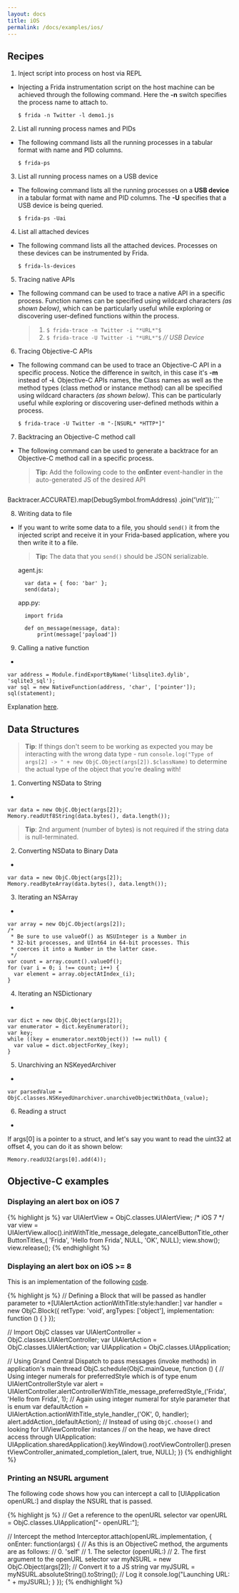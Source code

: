 ```yaml
---
layout: docs
title: iOS
permalink: /docs/examples/ios/
---
```


## Recipes

1. Inject script into process on host via REPL
-
    Injecting a Frida instrumentation script on the host machine can be achieved
    through the following command. Here the **-n** switch specifies the process
    name to attach to.

    `$ frida -n Twitter -l demo1.js`

2. List all running process names and PIDs
-
    The following command lists all the running processes in a tabular format
    with name and PID columns.

    `$ frida-ps`

3. List all running process names on a USB device
-
    The following command lists all the running processes on a **USB device** in
    a tabular format with name and PID columns. The **-U** specifies that a USB
    device is being queried.

    `$ frida-ps -Uai`

4. List all attached devices
-
    The following command lists all the attached devices. Processes on these
    devices can be instrumented by Frida.

    `$ frida-ls-devices`

5. Tracing native APIs
-
    The following command can be used to trace a native API in a specific
    process. Function names can be specified using wildcard characters
    *(as shown below)*, which can be particularly useful while exploring or
    discovering user-defined functions within the process.

    >1. `$ frida-trace -n Twitter -i "*URL*"$`
    >2. `$ frida-trace -U Twitter -i "*URL*"$` *// USB Device*

6. Tracing Objective-C APIs
-
    The following command can be used to trace an Objective-C API in a specific
    process. Notice the difference in switch, in this case it's **-m** instead
    of **-i**. Objective-C APIs names, the Class names as well as the method
    types (class method or instance method) can all be specified using wildcard
    characters *(as shown below)*. This can be particularly useful while
    exploring or discovering user-defined methods within a process.

    `$ frida-trace -U Twitter -m "-[NSURL* *HTTP*]"`

7. Backtracing an Objective-C method call
-
    The following command can be used to generate a backtrace for an Objective-C
    method call in a specific process.

    >**Tip:** Add the following code to the **onEnter** event-handler in the
    auto-generated JS of the desired API

    ```log('\tBacktrace:\n\t' + Thread.backtrace(this.context,
Backtracer.ACCURATE).map(DebugSymbol.fromAddress)
.join('\n\t'));```

8. Writing data to file
-
    If you want to write some data to a file, you should ```send()``` it from the
    injected script and receive it in your Frida-based application, where you then
    write it to a file.

    > **Tip:** The data that you ```send()``` should be JSON serializable.

    agent.js:

        var data = { foo: 'bar' };
        send(data);

    app.py:

        import frida

        def on_message(message, data):
            print(message['payload'])

9. Calling a native function
-
```
var address = Module.findExportByName('libsqlite3.dylib', 'sqlite3_sql');
var sql = new NativeFunction(address, 'char', ['pointer']);
sql(statement);
```

Explanation [here](https://gist.github.com/dpnishant/c7c6b47ebfd8cd671ecf).

## Data Structures

>**Tip**: If things don't seem to be working as expected you may be interacting with the wrong data type - run `console.log("Type of args[2] -> " + new ObjC.Object(args[2]).$className)` to determine the actual type of the object that you're dealing with!

1. Converting NSData to String
-
```
var data = new ObjC.Object(args[2]);
Memory.readUtf8String(data.bytes(), data.length());
```
>**Tip**: 2nd argument (number of bytes) is not required if the string data is null-terminated.

2. Converting NSData to Binary Data
-
```
var data = new ObjC.Object(args[2]);
Memory.readByteArray(data.bytes(), data.length());
```

3. Iterating an NSArray
-
```
var array = new ObjC.Object(args[2]);
/*
 * Be sure to use valueOf() as NSUInteger is a Number in
 * 32-bit processes, and UInt64 in 64-bit processes. This
 * coerces it into a Number in the latter case.
 */
var count = array.count().valueOf();
for (var i = 0; i !== count; i++) {
  var element = array.objectAtIndex_(i);
}
```

4. Iterating an NSDictionary
-
```
var dict = new ObjC.Object(args[2]);
var enumerator = dict.keyEnumerator();
var key;
while ((key = enumerator.nextObject()) !== null) {
  var value = dict.objectForKey_(key);
}
```

5. Unarchiving an NSKeyedArchiver
-
```
var parsedValue = ObjC.classes.NSKeyedUnarchiver.unarchiveObjectWithData_(value);
```

6. Reading a struct
-
If args[0] is a pointer to a struct, and let's say you want to read the uint32
at offset 4, you can do it as shown below:
```
Memory.readU32(args[0].add(4));
```

## Objective-C examples

### Displaying an alert box on iOS 7

{% highlight js %}
var UIAlertView = ObjC.classes.UIAlertView; /* iOS 7 */
var view = UIAlertView.alloc().initWithTitle_message_delegate_cancelButtonTitle_otherButtonTitles_(
    'Frida',
    'Hello from Frida',
    NULL,
    'OK',
    NULL);
view.show();
view.release();
{% endhighlight %}

### Displaying an alert box on iOS >= 8

This is an implementation of the following
[code](https://developer.apple.com/library/ios/documentation/UIKit/Reference/UIAlertController_class/).

{% highlight js %}
// Defining a Block that will be passed as handler parameter to +[UIAlertAction actionWithTitle:style:handler:]
var handler = new ObjC.Block({
  retType: 'void',
  argTypes: ['object'],
  implementation: function () {
  }
});

// Import ObjC classes
var UIAlertController = ObjC.classes.UIAlertController;
var UIAlertAction = ObjC.classes.UIAlertAction;
var UIApplication = ObjC.classes.UIApplication;

// Using Grand Central Dispatch to pass messages (invoke methods) in application's main thread
ObjC.schedule(ObjC.mainQueue, function () {
  // Using integer numerals for preferredStyle which is of type enum UIAlertControllerStyle
  var alert = UIAlertController.alertControllerWithTitle_message_preferredStyle_('Frida', 'Hello from Frida', 1);
  // Again using integer numeral for style parameter that is enum
  var defaultAction = UIAlertAction.actionWithTitle_style_handler_('OK', 0, handler);
  alert.addAction_(defaultAction);
  // Instead of using `ObjC.choose()` and looking for UIViewController instances
  // on the heap, we have direct access through UIApplication:
  UIApplication.sharedApplication().keyWindow().rootViewController().presentViewController_animated_completion_(alert, true, NULL);
})
{% endhighlight %}


### Printing an NSURL argument

The following code shows how you can intercept a call to [UIApplication openURL:] and display the NSURL that is passed.

{% highlight js %}
// Get a reference to the openURL selector
var openURL = ObjC.classes.UIApplication["- openURL:"];

// Intercept the method
Interceptor.attach(openURL.implementation, {
  onEnter: function(args) {
    // As this is an ObjectiveC method, the arguments are as follows:
    // 0. 'self'
    // 1. The selector (openURL:)
    // 2. The first argument to the openURL selector
    var myNSURL = new ObjC.Object(args[2]);
    // Convert it to a JS string
    var myJSURL = myNSURL.absoluteString().toString();
    // Log it
    console.log("Launching URL: " + myJSURL);
  }
});
{% endhighlight %}
